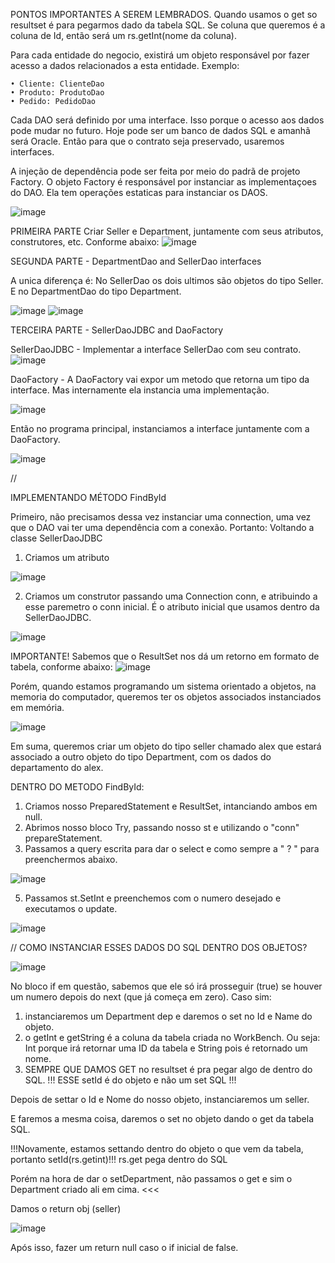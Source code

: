 PONTOS IMPORTANTES A SEREM LEMBRADOS.
Quando usamos o get so resultset é para pegarmos dado da tabela SQL. Se coluna que queremos é a coluna de Id, então será um rs.getInt(nome da coluna).


Para cada entidade do negocio, existirá um objeto responsável por fazer acesso a dados relacionados a esta entidade.
Exemplo:

	• Cliente: ClienteDao
	• Produto: ProdutoDao
	• Pedido: PedidoDao

Cada DAO será definido por uma interface. Isso porque o acesso aos dados pode mudar no futuro. Hoje pode ser um banco de dados SQL e amanhã será Oracle.
Então para que o contrato seja preservado, usaremos interfaces.

A injeção de dependência pode ser feita por meio do padrã de projeto Factory. 
O objeto Factory é responsável por instanciar as implementaçoes do DAO. Ela tem operações estaticas para instanciar os DAOS.

![image](https://github.com/zenonxd/demo-dao-jdbc/assets/64092861/b28fd55c-5ef2-487c-948c-3412d7956f67)


PRIMEIRA PARTE
Criar Seller e Department, juntamente com seus atributos, construtores, etc. Conforme abaixo:
![image](https://github.com/zenonxd/demo-dao-jdbc/assets/64092861/328ce494-98aa-4093-8887-554ca2b43db1)

SEGUNDA PARTE - DepartmentDao and SellerDao interfaces

A unica diferença é: No SellerDao os dois ultimos são objetos do tipo Seller. E no DepartmentDao do tipo Department.

![image](https://github.com/zenonxd/demo-dao-jdbc/assets/64092861/8464eab7-76a8-44b7-ab73-83081932fe37) ![image](https://github.com/zenonxd/demo-dao-jdbc/assets/64092861/98e0a0d4-8498-4573-97dd-c09c655ecbe5)

TERCEIRA PARTE - SellerDaoJDBC and DaoFactory

SellerDaoJDBC - Implementar a interface SellerDao com seu contrato. ![image](https://github.com/zenonxd/demo-dao-jdbc/assets/64092861/c674acb8-4e27-4bf1-b83d-b6ce315acfd6)

DaoFactory - A DaoFactory vai expor um metodo que retorna um tipo da interface. Mas internamente ela instancia uma implementação. 

![image](https://github.com/zenonxd/demo-dao-jdbc/assets/64092861/c9106ec0-9d23-4ae0-81ae-6310638786bc)

Então no programa principal, instanciamos a interface juntamente com a DaoFactory.

![image](https://github.com/zenonxd/demo-dao-jdbc/assets/64092861/e0f18384-9a49-49fe-ba5c-2207f72dbe50)

//

IMPLEMENTANDO MÉTODO FindById

Primeiro, não precisamos dessa vez instanciar uma connection, uma vez que o DAO vai ter uma dependência com a conexão. Portanto: 
Voltando a classe SellerDaoJDBC
1. Criamos um atributo
   
![image](https://github.com/zenonxd/demo-dao-jdbc/assets/64092861/c8dfd7c0-6ad5-48e2-8507-9c4b0ae91557)

2.	Criamos um construtor passando uma Connection conn, e atribuindo a esse paremetro o conn inicial. É o atributo inicial que usamos dentro da SellerDaoJDBC.

![image](https://github.com/zenonxd/demo-dao-jdbc/assets/64092861/79cfe387-4278-4776-b5c6-974247510425)

IMPORTANTE! Sabemos que o ResultSet nos dá um retorno em formato de tabela, conforme abaixo:
![image](https://github.com/zenonxd/demo-dao-jdbc/assets/64092861/4519fb33-1c12-4bf5-aa1b-62422c2c1729)

Porém, quando estamos programando um sistema orientado a objetos, na memoria do computador, queremos ter os objetos associados instanciados em memória.

![image](https://github.com/zenonxd/demo-dao-jdbc/assets/64092861/482db49f-9bfd-4554-bdc9-bc02e509789a)

Em suma, queremos criar um objeto do tipo seller chamado alex que estará associado a outro objeto do tipo Department, com os dados do departamento do alex.

DENTRO DO METODO FindById:

1. Criamos nosso PreparedStatement e ResultSet, intanciando ambos em null.
2. Abrimos nosso bloco Try, passando nosso st e utilizando o "conn" prepareStatement.
3. Passamos a query escrita para dar o select e como sempre a " ? " para preenchermos abaixo.
   
![image](https://github.com/zenonxd/demo-dao-jdbc/assets/64092861/3f935c35-a45d-48e9-ac1d-14257d7c355e)

5. Passamos st.SetInt e preenchemos com o numero desejado e executamos o update.

![image](https://github.com/zenonxd/demo-dao-jdbc/assets/64092861/9d8f72b9-a464-4e6d-90ea-59bf50491e87)

// COMO INSTANCIAR ESSES DADOS DO SQL DENTRO DOS OBJETOS?

![image](https://github.com/zenonxd/demo-dao-jdbc/assets/64092861/4e12b3c4-9156-4aa8-96f4-e929fe819801)

No bloco if em questão, sabemos que ele só irá prosseguir (true) se houver um numero depois do next (que já começa em zero).
Caso sim:
1. instanciaremos um Department dep e daremos o set no Id e Name do objeto.
2. o getInt e getString é a coluna da tabela criada no WorkBench. Ou seja: Int porque irá retornar uma ID da tabela e String pois é retornado um nome.
3. SEMPRE QUE DAMOS GET no resultset é pra pegar algo de dentro do SQL.
!!! ESSE setId é do objeto e não um set SQL !!!

Depois de settar o Id e Nome do nosso objeto, instanciaremos um seller.

E faremos a mesma coisa, daremos o set no objeto dando o get da tabela SQL.

!!!Novamente, estamos settando dentro do objeto o que vem da tabela, portanto setId(rs.getint)!!! rs.get pega dentro do SQL

Porém na hora de dar o setDepartment, não passamos o get e sim o Department criado ali em cima. <<<

Damos o return obj (seller)

![image](https://github.com/zenonxd/demo-dao-jdbc/assets/64092861/b9bcf842-f9c4-489c-9604-2f86ec44fdff)

Após isso, fazer um return null caso o if inicial de false.

